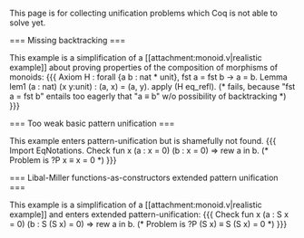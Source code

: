 This page is for collecting unification problems which Coq is not able to solve yet.

=== Missing backtracking ===

This example is a simplification of a [[attachment:monoid.v|realistic example]] about proving properties of the composition of morphisms of monoids:
{{{
Axiom H : forall {a b : nat * unit}, fst a = fst b -> a = b.
Lemma lem1 (a : nat) (x y:unit) : (a, x) = (a, y).
apply (H eq_refl).
(* fails, because "fst a = fst b" entails too eagerly that "a ≡ b" w/o possibility of backtracking *)
}}}

=== Too weak basic pattern unification ===

This example enters pattern-unification but is shamefully not found.
{{{
Import EqNotations.
Check fun x (a : x = 0) (b : x = 0) => rew a in b.
(* Problem is ?P x ≡ x = 0 *)
}}}

=== Libal-Miller functions-as-constructors extended pattern unification ===

This example is a simplification of a [[attachment:monoid.v|realistic example]] and enters extended pattern-unification:
{{{
Check fun x (a : S x = 0) (b : S (S x) = 0) => rew a in b.
(* Problem is ?P (S x) ≡ S (S x) = 0 *)
}}}
